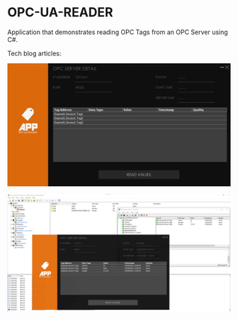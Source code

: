 # OPC-UA-READER

Application that demonstrates reading OPC Tags from an OPC Server using C#.

Tech blog articles:



![Initialized application](./Screenshots/Initialized_application.png)

![Reading OPC server values](./Screenshots/Reading_OPC_server_values.png)
